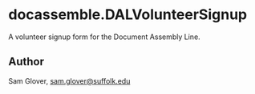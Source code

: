 # docassemble.DALVolunteerSignup

A volunteer signup form for the Document Assembly Line.

## Author

Sam Glover, sam.glover@suffolk.edu


